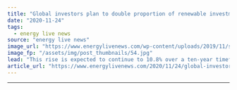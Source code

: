 ```yaml
---
title: "Global investors plan to double proportion of renewable investments in next five years"
date: "2020-11-24"
tags: 
  - energy live news
source: "energy live news"
image_url: "https://www.energylivenews.com/wp-content/uploads/2019/11/shutterstock_462531919-1.jpg"
image_fp: "/assets/img/post_thumbnails/54.jpg"
lead: "This rise is expected to continue to 10.8% over a ten-year timeframe as global climate action continues to ramp up on the road to reaching net zero by 2050"
article_url: "https://www.energylivenews.com/2020/11/24/global-investors-plan-to-double-proportion-of-renewable-investments-in-next-five-years/"
---
```


---
